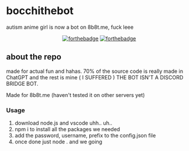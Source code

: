 # bocchithebot
autism anime girl is now a bot on 8b8t.me, fuck leee

<p align="center">
  <a href="http://forthebadge.com/"><img src="https://forthebadge.com/images/badges/contains-cat-gifs.svg" alt="forthebadge"/></a>
  <a href="http://forthebadge.com/"><img src="https://forthebadge.com/images/badges/0-percent-optimized.svg" alt="forthebadge"/></a>
</p>

## about the repo
made for actual fun and hahas. 70% of the source code 
is really made in ChatGPT and the rest is mine ( I SUFFERED )
THE BOT ISN'T A DISCORD BRIDGE BOT.

Made for 8b8t.me (haven't tested it on other servers yet)

### Usage
1. download node.js and vscode uhh.. uh..
2. npm i to install all the packages we needed
3. add the password, username, prefix to the config.json file
5. once done just node . and we going
